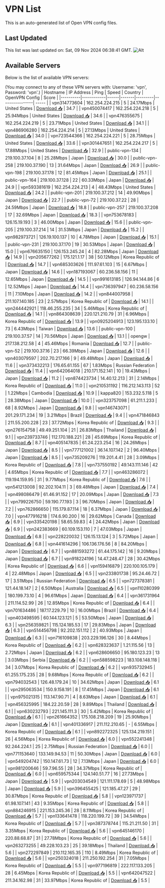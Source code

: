 # VPN List

This is an auto-generated list of Open VPN config files.

## Last Updated

This list was last updated on: Sat, 09 Nov 2024 06:38:41 GMT.
![Alt](https://repobeats.axiom.co/api/embed/186b98318ef1479477931607c1ad7d823f12451f.svg "Repobeats analytics image")

## Available Servers

Below is the list of available VPN servers:

(You may connect to any of these VPN servers with: Username: 'vpn', Password: 'vpn'.)
| Hostname | IP Address | Ping | Speed | Country | OpenVPN Config | Score |
|----------|------------|------|-------|---------|----------------| ----- |
| vpn314773604 | 162.254.224.215 | 5 | 24.17Mbps | United States | [Download 📥](./configs/server_0_US.ovpn) | 34.7 |
| vpn450074417 | 162.254.224.218 | 5 | 25.94Mbps | United States | [Download 📥](./configs/server_1_US.ovpn) | 34.6 |
| vpn476355675 | 162.254.224.219 | 5 | 23.71Mbps | United States | [Download 📥](./configs/server_2_US.ovpn) | 34.1 |
| vpn486906280 | 162.254.224.214 | 5 | 27.13Mbps | United States | [Download 📥](./configs/server_3_US.ovpn) | 34.0 |
| vpn723544366 | 162.254.224.221 | 5 | 28.75Mbps | United States | [Download 📥](./configs/server_4_US.ovpn) | 33.6 |
| vpn301447651 | 162.254.224.217 | 5 | 17.88Mbps | United States | [Download 📥](./configs/server_5_US.ovpn) | 32.9 |
| public-vpn-134 | 219.100.37.104 | 8 | 25.28Mbps | Japan | [Download 📥](./configs/server_6_JP.ovpn) | 30.0 |
| public-vpn-258 | 219.100.37.190 | 13 | 31.64Mbps | Japan | [Download 📥](./configs/server_7_JP.ovpn) | 26.9 |
| public-vpn-198 | 219.100.37.178 | 12 | 81.45Mbps | Japan | [Download 📥](./configs/server_8_JP.ovpn) | 25.1 |
| public-vpn-164 | 219.100.37.128 | 22 | 60.33Mbps | Japan | [Download 📥](./configs/server_9_JP.ovpn) | 24.9 |
| vpn593381619 | 162.254.224.213 | 4 | 48.43Mbps | United States | [Download 📥](./configs/server_10_US.ovpn) | 24.2 |
| public-vpn-201 | 219.100.37.212 | 14 | 49.90Mbps | Japan | [Download 📥](./configs/server_11_JP.ovpn) | 22.7 |
| public-vpn-72 | 219.100.37.22 | 28 | 24.59Mbps | Japan | [Download 📥](./configs/server_12_JP.ovpn) | 18.8 |
| public-vpn-257 | 219.100.37.208 | 17 | 32.69Mbps | Japan | [Download 📥](./configs/server_13_JP.ovpn) | 18.3 |
| vpn753678183 | 126.15.19.193 | 3 | 46.00Mbps | Japan | [Download 📥](./configs/server_14_JP.ovpn) | 15.6 |
| public-vpn-205 | 219.100.37.214 | 14 | 31.53Mbps | Japan | [Download 📥](./configs/server_15_JP.ovpn) | 15.2 |
| vpn982973721 | 126.19.100.137 | 10 | 4.78Mbps | Japan | [Download 📥](./configs/server_16_JP.ovpn) | 15.1 |
| public-vpn-231 | 219.100.37.170 | 19 | 30.53Mbps | Japan | [Download 📥](./configs/server_17_JP.ovpn) | 15.0 |
| vpn676635150 | 126.153.245.24 | 4 | 82.28Mbps | Japan | [Download 📥](./configs/server_18_JP.ovpn) | 14.9 |
| vpn205677262 | 175.121.1.17 | 38 | 50.12Mbps | Korea Republic of | [Download 📥](./configs/server_19_KR.ovpn) | 14.7 |
| vpn685303626 | 111.97.61.103 | 15 | 6.67Mbps | Japan | [Download 📥](./configs/server_20_JP.ovpn) | 14.6 |
| vpn187193067 | 60.236.58.156 | 11 | 12.65Mbps | Japan | [Download 📥](./configs/server_21_JP.ovpn) | 14.5 |
| vpn991613185 | 126.94.144.86 | 6 | 12.52Mbps | Japan | [Download 📥](./configs/server_22_JP.ovpn) | 14.4 |
| vpn736397947 | 60.236.58.156 | 11 | 7.10Mbps | Japan | [Download 📥](./configs/server_23_JP.ovpn) | 14.2 |
| vpn844007958 | 211.107.140.185 | 23 | 2.57Mbps | Korea Republic of | [Download 📥](./configs/server_24_KR.ovpn) | 14.1 |
| vpn244442921 | 118.46.255.235 | 34 | 5.46Mbps | Korea Republic of | [Download 📥](./configs/server_25_KR.ovpn) | 14.1 |
| vpn864308639 | 220.121.210.79 | 31 | 6.96Mbps | Korea Republic of | [Download 📥](./configs/server_26_KR.ovpn) | 13.9 |
| vpn0925204913 | 123.195.133.10 | 73 | 6.43Mbps | Taiwan | [Download 📥](./configs/server_27_TW.ovpn) | 13.6 |
| public-vpn-100 | 219.100.37.57 | 14 | 70.56Mbps | Japan | [Download 📥](./configs/server_28_JP.ovpn) | 13.1 |
| opengw | 217.138.212.58 | 4 | 45.46Mbps | Romania | [Download 📥](./configs/server_29_RO.ovpn) | 12.7 |
| public-vpn-52 | 219.100.37.16 | 23 | 66.39Mbps | Japan | [Download 📥](./configs/server_30_JP.ovpn) | 12.6 |
| vpn403079597 | 202.70.217.166 | 9 | 49.48Mbps | Japan | [Download 📥](./configs/server_31_JP.ovpn) | 11.6 |
| vpn373432213 | 176.65.61.155 | 67 | 1.83Mbps | Russian Federation | [Download 📥](./configs/server_32_RU.ovpn) | 11.4 |
| vpn642064018 | 210.171.152.141 | 10 | 19.43Mbps | Japan | [Download 📥](./configs/server_33_JP.ovpn) | 11.2 |
| vpn874423734 | 14.40.12.213 | 31 | 2.14Mbps | Korea Republic of | [Download 📥](./configs/server_34_KR.ovpn) | 11.0 |
| vpn210531192 | 116.212.143.113 | 52 | 1.22Mbps | Cambodia | [Download 📥](./configs/server_35_KH.ovpn) | 10.9 |
| kappa820 | 153.232.5.118 | 5 | 28.38Mbps | Japan | [Download 📥](./configs/server_36_JP.ovpn) | 10.0 |
| vpn323757098 | 61.211.1.233 | 68 | 8.92Mbps | Japan | [Download 📥](./configs/server_37_JP.ovpn) | 9.8 |
| vpn146743071 | 201.29.171.234 | 19 | 3.21Mbps | Brazil | [Download 📥](./configs/server_38_BR.ovpn) | 9.4 |
| vpn471846843 | 211.55.200.228 | 23 | 37.72Mbps | Korea Republic of | [Download 📥](./configs/server_39_KR.ovpn) | 9.3 |
| vpn276154758 | 49.49.251.104 | 21 | 26.83Mbps | Thailand | [Download 📥](./configs/server_40_TH.ovpn) | 9.1 |
| vpn239733746 | 112.170.188.221 | 28 | 45.69Mbps | Korea Republic of | [Download 📥](./configs/server_41_KR.ovpn) | 8.7 |
| vpn405147835 | 61.24.223.254 | 16 | 24.26Mbps | Japan | [Download 📥](./configs/server_42_JP.ovpn) | 8.5 |
| vpn777121002 | 36.14.107.142 | 2 | 96.40Mbps | Japan | [Download 📥](./configs/server_43_JP.ovpn) | 8.5 |
| vpn735209276 | 119.201.4.41 | 28 | 3.09Mbps | Korea Republic of | [Download 📥](./configs/server_44_KR.ovpn) | 7.8 |
| vpn737550192 | 49.143.111.146 | 42 | 4.65Mbps | Korea Republic of | [Download 📥](./configs/server_45_KR.ovpn) | 7.7 |
| vpn463286072 | 119.194.159.95 | 31 | 9.77Mbps | Korea Republic of | [Download 📥](./configs/server_46_KR.ovpn) | 7.6 |
| vpn541213008 | 92.202.104.11 | 3 | 69.48Mbps | Japan | [Download 📥](./configs/server_47_JP.ovpn) | 7.4 |
| vpn498086479 | 61.46.91.152 | 17 | 20.09Mbps | Japan | [Download 📥](./configs/server_48_JP.ovpn) | 7.3 |
| vpn799226750 | 59.190.77.193 | 3 | 96.70Mbps | Japan | [Download 📥](./configs/server_49_JP.ovpn) | 7.2 |
| vpn762866650 | 115.179.87.114 | 18 | 6.37Mbps | Japan | [Download 📥](./configs/server_50_JP.ovpn) | 7.0 |
| vpn477916218 | 174.6.90.200 | 16 | 29.62Mbps | Canada | [Download 📥](./configs/server_51_CA.ovpn) | 6.9 |
| vpn335420198 | 58.65.59.83 | 4 | 24.42Mbps | Japan | [Download 📥](./configs/server_52_JP.ovpn) | 6.9 |
| vpn242383669 | 60.109.153.110 | 7 | 47.03Mbps | Japan | [Download 📥](./configs/server_53_JP.ovpn) | 6.8 |
| vpn228220032 | 126.15.13.124 | 3 | 5.72Mbps | Japan | [Download 📥](./configs/server_54_JP.ovpn) | 6.8 |
| vpn441614296 | 106.136.176.56 | 8 | 84.20Mbps | Japan | [Download 📥](./configs/server_55_JP.ovpn) | 6.7 |
| vpn881593272 | 61.44.175.142 | 16 | 9.20Mbps | Japan | [Download 📥](./configs/server_56_JP.ovpn) | 6.7 |
| vpn918224196 | 14.47.248.47 | 28 | 30.42Mbps | Korea Republic of | [Download 📥](./configs/server_57_KR.ovpn) | 6.6 |
| vpn159416879 | 220.100.105.179 | 4 | 22.48Mbps | Japan | [Download 📥](./configs/server_58_JP.ovpn) | 6.5 |
| vpn233801738 | 95.24.46.72 | 17 | 3.51Mbps | Russian Federation | [Download 📥](./configs/server_59_RU.ovpn) | 6.5 |
| vpn727378381 | 121.44.18.147 | 2 | 6.50Mbps | Australia | [Download 📥](./configs/server_60_AU.ovpn) | 6.5 |
| vpn110280399 | 180.199.73.10 | 4 | 96.61Mbps | Japan | [Download 📥](./configs/server_61_JP.ovpn) | 6.4 |
| vpn361731964 | 211.114.52.99 | 26 | 12.85Mbps | Korea Republic of | [Download 📥](./configs/server_62_KR.ovpn) | 6.4 |
| vpn701634486 | 187.17.229.79 | 10 | 16.00Mbps | Brazil | [Download 📥](./configs/server_63_BR.ovpn) | 6.4 |
| vpn403498595 | 60.144.123.121 | 5 | 53.50Mbps | Japan | [Download 📥](./configs/server_64_JP.ovpn) | 6.3 |
| vpn256359821 | 115.124.185.53 | 17 | 29.83Mbps | Japan | [Download 📥](./configs/server_65_JP.ovpn) | 6.3 |
| vpn514456798 | 92.202.151.112 | 2 | 40.93Mbps | Japan | [Download 📥](./configs/server_66_JP.ovpn) | 6.3 |
| vpn716109838 | 203.229.196.126 | 30 | 8.44Mbps | Korea Republic of | [Download 📥](./configs/server_67_KR.ovpn) | 6.2 |
| vpn628323637 | 1.21.115.56 | 13 | 2.72Mbps | Japan | [Download 📥](./configs/server_68_JP.ovpn) | 6.2 |
| vpn628606650 | 95.180.123.23 | 13 | 3.03Mbps | Serbia | [Download 📥](./configs/server_69_RS.ovpn) | 6.2 |
| vpn588598223 | 183.108.148.118 | 34 | 3.07Mbps | Korea Republic of | [Download 📥](./configs/server_70_KR.ovpn) | 6.2 |
| vpn935732945 | 61.255.175.235 | 28 | 9.68Mbps | Korea Republic of | [Download 📥](./configs/server_71_KR.ovpn) | 6.2 |
| vpn794032543 | 126.48.179.24 | 10 | 34.62Mbps | Japan | [Download 📥](./configs/server_72_JP.ovpn) | 6.1 |
| vpn295063534 | 150.9.158.191 | 8 | 17.45Mbps | Japan | [Download 📥](./configs/server_73_JP.ovpn) | 6.1 |
| vpn975021315 | 113.147.90.71 | 4 | 8.63Mbps | Japan | [Download 📥](./configs/server_74_JP.ovpn) | 6.1 |
| vpn456325995 | 184.22.20.59 | 28 | 9.89Mbps | Thailand | [Download 📥](./configs/server_75_TH.ovpn) | 6.1 |
| vpn630232793 | 221.145.111.3 | 30 | 5.42Mbps | Korea Republic of | [Download 📥](./configs/server_76_KR.ovpn) | 6.1 |
| vpn261664352 | 175.108.218.209 | 19 | 25.90Mbps | Japan | [Download 📥](./configs/server_77_JP.ovpn) | 6.1 |
| vpn401336917 | 211.112.210.65 | - | 6.55Mbps | Korea Republic of | [Download 📥](./configs/server_78_KR.ovpn) | 6.1 |
| vpn892272325 | 125.134.219.151 | 26 | 4.56Mbps | Korea Republic of | [Download 📥](./configs/server_79_KR.ovpn) | 6.0 |
| vpn552241348 | 92.244.224.1 | 25 | 2.75Mbps | Russian Federation | [Download 📥](./configs/server_80_RU.ovpn) | 6.0 |
| vpn771153640 | 133.149.94.53 | 11 | 50.30Mbps | Japan | [Download 📥](./configs/server_81_JP.ovpn) | 6.0 |
| vpn549204742 | 150.147.61.73 | 12 | 7.13Mbps | Japan | [Download 📥](./configs/server_82_JP.ovpn) | 6.0 |
| vpn981200646 | 59.7.96.55 | 28 | 34.37Mbps | Korea Republic of | [Download 📥](./configs/server_83_KR.ovpn) | 6.0 |
| vpn659575344 | 124.140.51.77 | 16 | 27.73Mbps | Japan | [Download 📥](./configs/server_84_JP.ovpn) | 5.9 |
| vpn203034549 | 121.111.178.69 | 5 | 48.98Mbps | Japan | [Download 📥](./configs/server_85_JP.ovpn) | 5.9 |
| vpn396455425 | 121.185.47.27 | 29 | 30.87Mbps | Korea Republic of | [Download 📥](./configs/server_86_KR.ovpn) | 5.8 |
| vpn123971737 | 61.98.107.141 | 43 | 9.35Mbps | Korea Republic of | [Download 📥](./configs/server_87_KR.ovpn) | 5.8 |
| vpn884246915 | 221.153.245.36 | 28 | 8.11Mbps | Korea Republic of | [Download 📥](./configs/server_88_KR.ovpn) | 5.7 |
| vpn133641478 | 118.220.199.72 | 39 | 34.54Mbps | Korea Republic of | [Download 📥](./configs/server_89_KR.ovpn) | 5.7 |
| vpn387378744 | 115.21.211.50 | 31 | 3.35Mbps | Korea Republic of | [Download 📥](./configs/server_90_KR.ovpn) | 5.6 |
| vpn645146170 | 220.88.68.87 | 31 | 27.78Mbps | Korea Republic of | [Download 📥](./configs/server_91_KR.ovpn) | 5.6 |
| vpn263273255 | 49.228.103.23 | 25 | 39.18Mbps | Thailand | [Download 📥](./configs/server_92_TH.ovpn) | 5.6 |
| vpn272297849 | 210.112.165.35 | 110 | 8.49Mbps | Korea Republic of | [Download 📥](./configs/server_93_KR.ovpn) | 5.6 |
| vpn250324018 | 211.250.192.254 | 31 | 7.05Mbps | Korea Republic of | [Download 📥](./configs/server_94_KR.ovpn) | 5.5 |
| vpn977196819 | 222.117.133.205 | 28 | 6.45Mbps | Korea Republic of | [Download 📥](./configs/server_95_KR.ovpn) | 5.5 |
| vpn642047522 | 211.34.162.98 | 31 | 33.97Mbps | Korea Republic of | [Download 📥](./configs/server_96_KR.ovpn) | 5.5 |
